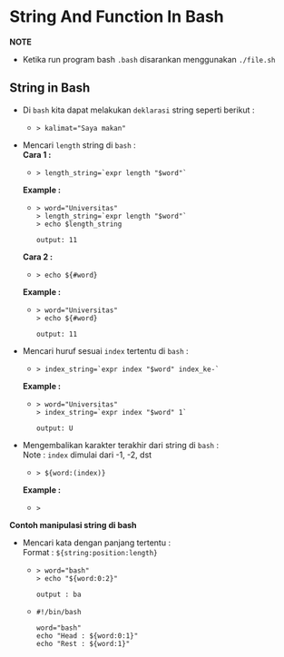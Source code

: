 # **String And Function In Bash**

**NOTE**
- Ketika run program bash `.bash` disarankan menggunakan `./file.sh`

## **String in Bash**

- Di `bash` kita dapat melakukan `deklarasi` string seperti berikut :
    -     > kalimat="Saya makan"

- Mencari `length` string di `bash` :<br>
    **Cara 1 :**
    -     > length_string=`expr length "$word"`
    **Example :**
    -     > word="Universitas"
          > length_string=`expr length "$word"`
          > echo $length_string

          output: 11
    **Cara 2 :**
    -     > echo ${#word}
    **Example :**
    -     > word="Universitas"
          > echo ${#word}

          output: 11

- Mencari huruf sesuai `index` tertentu di `bash` :
    -     > index_string=`expr index "$word" index_ke-`
    **Example :**
    -     > word="Universitas"
          > index_string=`expr index "$word" 1`

          output: U

- Mengembalikan karakter terakhir dari string di `bash` :<br>
      Note : `index` dimulai dari -1, -2, dst
    -     > ${word:(index)}

    **Example :**
    -     >

**Contoh manipulasi string di bash**

- Mencari kata dengan panjang tertentu :<br>
Format : `${string:position:length}`

    -     > word="bash"
          > echo "${word:0:2}"

          output : ba

    -     #!/bin/bash

          word="bash"
          echo "Head : ${word:0:1}"
          echo "Rest : ${word:1}"
          
          

